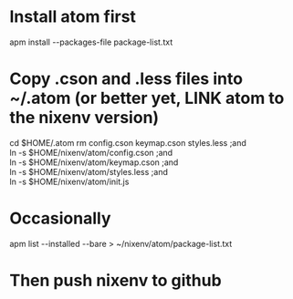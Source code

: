 # Install atom first
apm install --packages-file package-list.txt

# Copy .cson and .less files into ~/.atom (or better yet, LINK atom to the nixenv version)
cd $HOME/.atom
rm config.cson keymap.cson styles.less ;and \
  ln -s $HOME/nixenv/atom/config.cson ;and \
  ln -s $HOME/nixenv/atom/keymap.cson ;and \
  ln -s $HOME/nixenv/atom/styles.less ;and \
  ln -s $HOME/nixenv/atom/init.js


# Occasionally
apm list --installed --bare > ~/nixenv/atom/package-list.txt
# Then push nixenv to github
